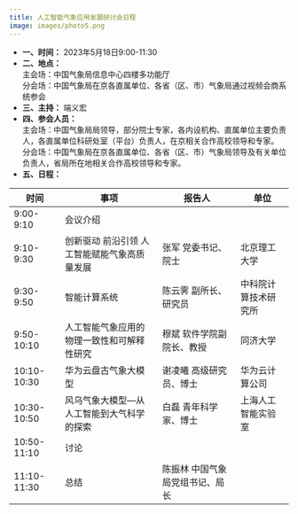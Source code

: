 ```yaml
---
title: 人工智能气象应用发展研讨会日程
image: images/photo5.png
---
```

- **一、时间：** 2023年5月18日9:00-11:30  
- **二、地点：**  
主会场：中国气象局信息中心四楼多功能厅  
分会场：中国气象局在京各直属单位、各省（区、市）气象局通过视频会商系统参会  
- **三、主持：** 端义宏
- **四、参会人员：**  
主会场：中国气象局局领导，部分院士专家，各内设机构、直属单位主要负责人，各直属单位科研处室（平台）负责人，在京相关合作高校领导和专家。  
分会场：中国气象局在京各直属单位、各省（区、市）气象局领导及有关单位负责人，省局所在地相关合作高校领导和专家。
- **五、日程：**  

| 时间 | 事项 | 报告人 | 单位 |  
|-------|-------|-------|-------|  
| 9:00-9:10 | 会议介绍 |  |  |  
| 9:10-9:30 | 创新驱动 前沿引领 人工智能赋能气象高质量发展 | 张军 党委书记、院士 | 北京理工大学 |  
| 9:30-9:50 | 智能计算系统 | 陈云霁 副所长、研究员 | 中科院计算技术研究所 |  
| 9:50-10:10 | 人工智能气象应用的物理一致性和可解释性研究 | 穆斌 软件学院副院长、教授 | 同济大学 |  
| 10:10-10:30 | 华为云盘古气象大模型 | 谢凌曦 高级研究员、博士 | 华为云计算公司 |  
| 10:30-10:50 | 风乌气象大模型—从人工智能到大气科学的探索 | 白磊 青年科学家、博士 | 上海人工智能实验室 |  
| 10:50-11:10 | 讨论 |  |  |  
| 11:10-11:30 | 总结 | 陈振林 中国气象局党组书记、局长	 |  |  